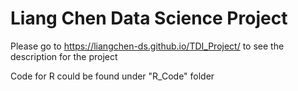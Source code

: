 # Liang Chen Data Science Project

Please go to https://liangchen-ds.github.io/TDI_Project/ to see the description for the project

Code for R could be found under "R_Code" folder
